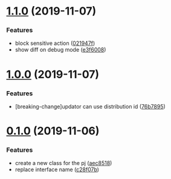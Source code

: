 <a name="1.1.0"></a>
# [1.1.0](https://github.com/hideokamoto/cloudfront-updator/compare/v1.0.0...v1.1.0) (2019-11-07)


### Features

* block sensitive action ([021947f](https://github.com/hideokamoto/cloudfront-updator/commit/021947f))
* show diff on debug mode ([e3f6008](https://github.com/hideokamoto/cloudfront-updator/commit/e3f6008))



<a name="1.0.0"></a>
# [1.0.0](https://github.com/hideokamoto/cloudfront-updator/compare/v0.1.0...v1.0.0) (2019-11-07)


### Features

* [breaking-change]updator can use distribution id ([76b7895](https://github.com/hideokamoto/cloudfront-updator/commit/76b7895))



<a name="0.1.0"></a>
# [0.1.0](https://github.com/hideokamoto/cloudfront-updator/compare/aec8518...v0.1.0) (2019-11-06)


### Features

* create a new class for the pj ([aec8518](https://github.com/hideokamoto/cloudfront-updator/commit/aec8518))
* replace interface name ([c28f07b](https://github.com/hideokamoto/cloudfront-updator/commit/c28f07b))



